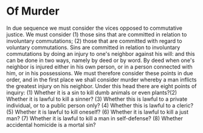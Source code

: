 # Of Murder

In due sequence we must consider the vices opposed to commutative justice. We must consider (1) those sins that are committed in relation to involuntary commutations; (2) those that are committed with regard to voluntary commutations. Sins are committed in relation to involuntary commutations by doing an injury to one's neighbor against his will: and this can be done in two ways, namely by deed or by word. By deed when one's neighbor is injured either in his own person, or in a person connected with him, or in his possessions.  We must therefore consider these points in due order, and in the first place we shall consider murder whereby a man inflicts the greatest injury on his neighbor. Under this head there are eight points of inquiry:
(1) Whether it is a sin to kill dumb animals or even plants?(2) Whether it is lawful to kill a sinner?
(3) Whether this is lawful to a private individual, or to a public person only?
(4) Whether this is lawful to a cleric?
(5) Whether it is lawful to kill oneself?
(6) Whether it is lawful to kill a just man?
(7) Whether it is lawful to kill a man in self-defense?
(8) Whether accidental homicide is a mortal sin?
